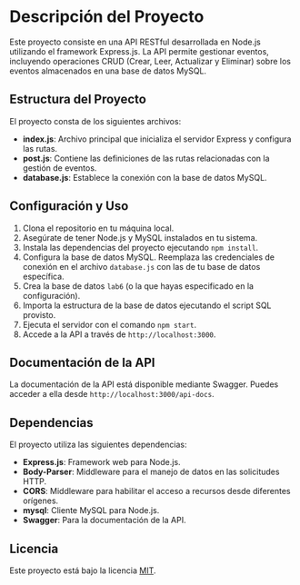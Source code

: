 # Descripción del Proyecto

Este proyecto consiste en una API RESTful desarrollada en Node.js utilizando el framework Express.js. La API permite gestionar eventos, incluyendo operaciones CRUD (Crear, Leer, Actualizar y Eliminar) sobre los eventos almacenados en una base de datos MySQL.

## Estructura del Proyecto

El proyecto consta de los siguientes archivos:

- **index.js**: Archivo principal que inicializa el servidor Express y configura las rutas.
- **post.js**: Contiene las definiciones de las rutas relacionadas con la gestión de eventos.
- **database.js**: Establece la conexión con la base de datos MySQL.

## Configuración y Uso

1. Clona el repositorio en tu máquina local.
2. Asegúrate de tener Node.js y MySQL instalados en tu sistema.
3. Instala las dependencias del proyecto ejecutando `npm install`.
4. Configura la base de datos MySQL. Reemplaza las credenciales de conexión en el archivo `database.js` con las de tu base de datos específica.
5. Crea la base de datos `lab6` (o la que hayas especificado en la configuración).
6. Importa la estructura de la base de datos ejecutando el script SQL provisto.
7. Ejecuta el servidor con el comando `npm start`.
8. Accede a la API a través de `http://localhost:3000`.

## Documentación de la API

La documentación de la API está disponible mediante Swagger. Puedes acceder a ella desde `http://localhost:3000/api-docs`.

## Dependencias

El proyecto utiliza las siguientes dependencias:

- **Express.js**: Framework web para Node.js.
- **Body-Parser**: Middleware para el manejo de datos en las solicitudes HTTP.
- **CORS**: Middleware para habilitar el acceso a recursos desde diferentes orígenes.
- **mysql**: Cliente MySQL para Node.js.
- **Swagger**: Para la documentación de la API.

## Licencia

Este proyecto está bajo la licencia [MIT](LICENSE).
